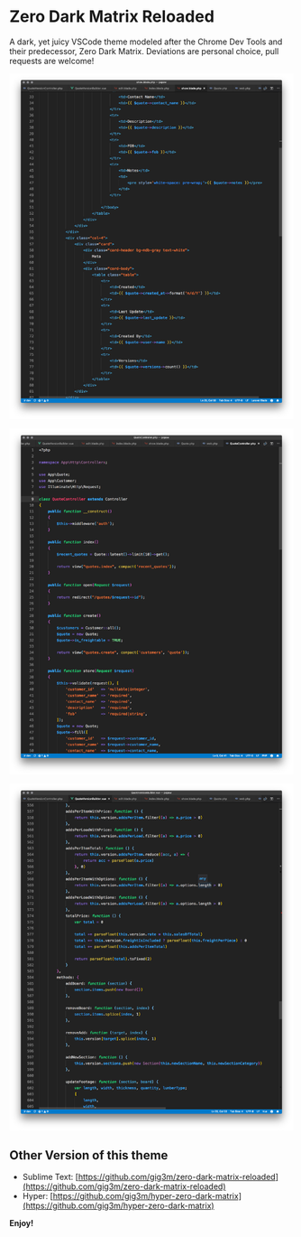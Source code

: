# Zero Dark Matrix Reloaded

A dark, yet juicy VSCode theme modeled after the Chrome Dev Tools and their predecessor, Zero Dark Matrix.  Deviations are personal choice, pull requests are welcome!

![HTML/Blade](blade.png)

![PHP](php.png)

![Vue](vue.png)

## Other Version of this theme

- Sublime Text: [https://github.com/gig3m/zero-dark-matrix-reloaded](https://github.com/gig3m/zero-dark-matrix-reloaded)
- Hyper: [https://github.com/gig3m/hyper-zero-dark-matrix](https://github.com/gig3m/hyper-zero-dark-matrix)

**Enjoy!**